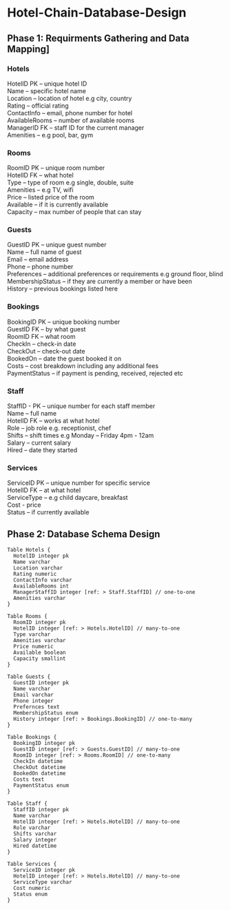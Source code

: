 # Hotel-Chain-Database-Design

## Phase 1: Requirments Gathering and Data Mapping]

### Hotels
HotelID PK – unique hotel ID \
Name – specific hotel name \
Location – location of hotel e.g city, country \
Rating – official rating \
ContactInfo – email, phone number for hotel \
AvailableRooms – number of available rooms \
ManagerID FK – staff ID for the current manager \
Amenities – e.g pool, bar, gym

### Rooms
RoomID PK – unique room number \
HotelID FK – what hotel  \
Type – type of room e.g single, double, suite \
Amenities – e.g TV, wifi \
Price – listed price of the room \
Available – if it is currently available \
Capacity – max number of people that can stay 

### Guests
GuestID PK – unique guest number \
Name – full name of guest \
Email – email address \
Phone – phone number \
Preferences – additional preferences or requirements e.g ground floor, blind \
MembershipStatus – if they are currently a member or have been \
History – previous bookings listed here

### Bookings
BookingID PK – unique booking number \
GuestID FK – by what guest \
RoomID FK – what room \
CheckIn – check-in date \
CheckOut – check-out date \
BookedOn – date the guest booked it on \
Costs – cost breakdown including any additional fees \
PaymentStatus – if payment is pending, received, rejected etc

### Staff
StaffID - PK – unique number for each staff member \
Name – full name \
HotelID FK – works at what hotel \
Role – job role e.g. receptionist, chef \
Shifts – shift times e.g Monday – Friday 4pm - 12am \
Salary – current salary \
Hired – date they started

### Services
ServiceID PK – unique number for specific service \
HotelID FK – at what hotel \
ServiceType – e.g child daycare, breakfast \
Cost - price \
Status – if currently available

## Phase 2: Database Schema Design
```
Table Hotels {
  HotelID integer pk
  Name varchar 
  Location varchar
  Rating numeric
  ContactInfo varchar
  AvailableRooms int
  ManagerStaffID integer [ref: > Staff.StaffID] // one-to-one
  Amenities varchar
}

Table Rooms {
  RoomID integer pk
  HotelID integer [ref: > Hotels.HotelID] // many-to-one
  Type varchar
  Amenities varchar
  Price numeric
  Available boolean
  Capacity smallint
}

Table Guests {
  GuestID integer pk
  Name varchar
  Email varchar
  Phone integer
  Prefernces text
  MembershipStatus enum
  History integer [ref: > Bookings.BookingID] // one-to-many
}

Table Bookings {
  BookingID integer pk
  GuestID integer [ref: > Guests.GuestID] // many-to-one
  RoomID integer [ref: > Rooms.RoomID] // one-to-many
  CheckIn datetime 
  CheckOut datetime
  BookedOn datetime
  Costs text
  PaymentStatus enum
}

Table Staff {
  StaffID integer pk
  Name varchar
  HotelID integer [ref: > Hotels.HotelID] // many-to-one
  Role varchar
  Shifts varchar
  Salary integer
  Hired datetime
}

Table Services {
  ServiceID integer pk
  HotelID integer [ref: > Hotels.HotelID] // many-to-one
  ServiceType varchar
  Cost numeric
  Status enum
}
```

